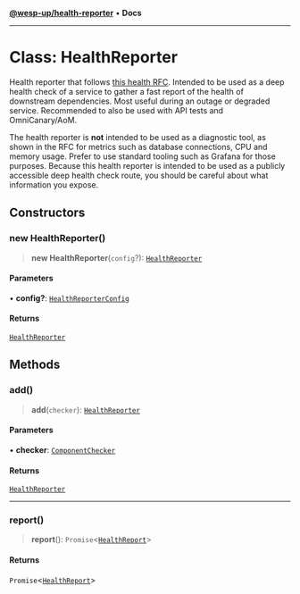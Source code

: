 [**@wesp-up/health-reporter**](../README.md) • **Docs**

***

# Class: HealthReporter

Health reporter that follows [this health
RFC](https://inadarei.github.io/rfc-healthcheck/). Intended to be used as a
deep health check of a service to gather a fast report of the health of
downstream dependencies. Most useful during an outage or degraded service.
Recommended to also be used with API tests and OmniCanary/AoM.

The health reporter is **not** intended to be used as a diagnostic tool, as
shown in the RFC for metrics such as database connections, CPU and memory
usage. Prefer to use standard tooling such as Grafana for those
purposes. Because this health reporter is intended to be used as a publicly
accessible deep health check route, you should be careful about what
information you expose.

## Constructors

### new HealthReporter()

> **new HealthReporter**(`config`?): [`HealthReporter`](HealthReporter.md)

#### Parameters

• **config?**: [`HealthReporterConfig`](../interfaces/HealthReporterConfig.md)

#### Returns

[`HealthReporter`](HealthReporter.md)

## Methods

### add()

> **add**(`checker`): [`HealthReporter`](HealthReporter.md)

#### Parameters

• **checker**: [`ComponentChecker`](ComponentChecker.md)

#### Returns

[`HealthReporter`](HealthReporter.md)

***

### report()

> **report**(): `Promise`\<[`HealthReport`](../interfaces/HealthReport.md)\>

#### Returns

`Promise`\<[`HealthReport`](../interfaces/HealthReport.md)\>
